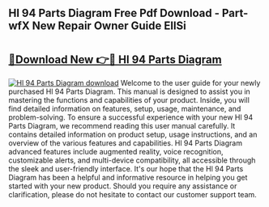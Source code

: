 ## Hl 94 Parts Diagram Free Pdf Download - Part-wfX New Repair Owner Guide EllSi

# <h2><a href="http://dfoqflt.blite.top/?on=Hl+94+Parts+Diagram">🔗Download New 👉🔴 Hl 94 Parts Diagram</a></h2>

[![Hl 94 Parts Diagram download](https://i.imgur.com/lujVjoI.png)](http://dfoqflt.blite.top/?on=Hl+94+Parts+Diagram)
Welcome to the user guide for your newly purchased Hl 94 Parts Diagram. This manual is designed to assist you in mastering the functions and capabilities of your product. Inside, you will find detailed information on features, setup, usage, maintenance, and problem-solving. To ensure a successful experience with your new Hl 94 Parts Diagram, we recommend reading this user manual carefully. It contains detailed information on product setup, usage instructions, and an overview of the various features and capabilities. Hl 94 Parts Diagram advanced features include augmented reality, voice recognition, customizable alerts, and multi-device compatibility, all accessible through the sleek and user-friendly interface. It's our hope that the Hl 94 Parts Diagram has been a helpful and informative resource in helping you get started with your new product. Should you require any assistance or clarification, please do not hesitate to contact our customer support team.
